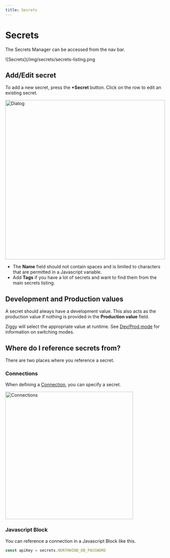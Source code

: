 ```yaml
---
title: Secrets
---
```


# Secrets

The Secrets Manager can be accessed from the nav bar.

![Secrets](/img/secrets/secrets-listing.png

## Add/Edit secret
To add a new secret, press the **+Secret** button. Click on the row to edit an existing secret.

<img src="/img/secrets/secret-dialog.png" alt="Dialog" width="500" />

- The **Name** field should not contain spaces and is limited to characters that are permitted in a Javascript variable.
- Add **Tags** if you have a lot of secrets and want to find them from the main secrets listing.

## Development and Production values
A secret should always have a development value. This also acts as the production value if nothing is provided in the **Production value** field.

Ziggy will select the appropriate value at runtime. See [Dev/Prod mode](/user-guide/Dev-Prod-Modes) for information on switching modes.

## Where do I reference secrets from?
There are two places where you reference a secret.

### Connections
When defining a [Connection](/user-guide/Connections), you can specify a secret. 

<img src="/img/secrets/secret-connection-reference.png" alt="Connections" width="400" />

### Javascript Block
You can reference a connection in a Javascript Block like this.

```JavaScript
const apiKey = secrets.NORTHWIND_DB_PASSWORD
```
